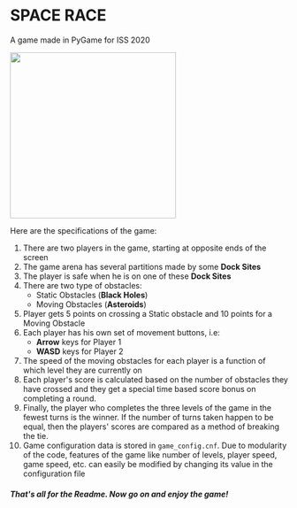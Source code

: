 # SPACE RACE

A game made in  PyGame for ISS 2020

<img src="./Misc/SpaceRace.gif" width="300px" />

Here are the specifications of the game:
 
 1) There are two players in the game, starting at opposite ends of the screen
 2) The game arena has several partitions made by some **Dock Sites**
 3) The player is safe when he is on one of these **Dock Sites**
 4) There are two type of obstacles:
    - Static Obstacles (**Black Holes**)
    - Moving Obstacles (**Asteroids**)
 5) Player gets 5 points on crossing a Static obstacle and 10 points for a
    Moving Obstacle
 6)  Each player has his own set of movement buttons, i.e:
     - **Arrow** keys for Player 1
     - **WASD** keys for Player 2
 7) The speed of the moving obstacles for each player is a function of which
    level they are currently on
 8) Each player's score is calculated based on the number of obstacles they
    have crossed and they get a special time based score bonus on completing a
    round.
 9) Finally, the player who completes the three levels of the game in the
    fewest turns is the winner. If the number of turns taken happen to be
    equal, then the players' scores are compared as a method of breaking the
    tie.
 10) Game configuration data is stored in `game_config.cnf`. Due to
     modularity of the code, features of the game like number of levels, player
     speed, game speed, etc. can easily be modified by changing its value in
     the configuration file
 
##### That's all for the Readme. Now go on and enjoy the game!
